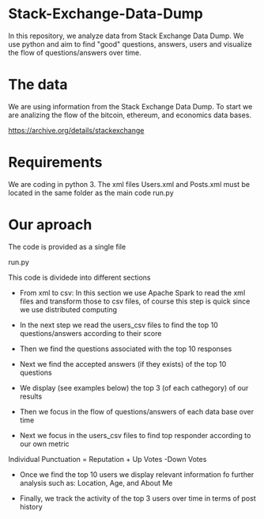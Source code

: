 # Stack-Exchange-Data-Dump
In this repository, we analyze data from Stack Exchange Data Dump. We use python and aim to find "good" questions, answers, users and visualize the flow of questions/answers over time.

# The data
We are using information from the Stack Exchange Data Dump. To start we are analizing the flow of the bitcoin, ethereum, and economics data bases. 

https://archive.org/details/stackexchange

# Requirements

We are coding in python 3. The xml files Users.xml and Posts.xml must be located in the same folder as the main code run.py

# Our aproach

The code is provided as a single file 

run.py

This code is dividede into different sections

* From xml to csv: In this section we use Apache Spark to read the xml files and transform those to csv files, of course this step is quick since we use distributed computing

* In the next step we read the users_csv files to find the top 10 questions/answers according to their score

* Then we find the questions associated with the top 10 responses

* Next we find the accepted answers (if they exists) of the top 10 questions

* We display (see examples below) the top 3 (of each cathegory) of our results

* Then we focus in the flow of questions/answers of each data base over time

* Next we focus in the users_csv files to find top responder according to our own metric

Individual Punctuation = Reputation + Up Votes -Down Votes

* Once we find the top 10 users we display relevant information fo further analysis such as: Location, Age, and About Me 

* Finally, we track the activity of the top 3 users over time in terms of post history

